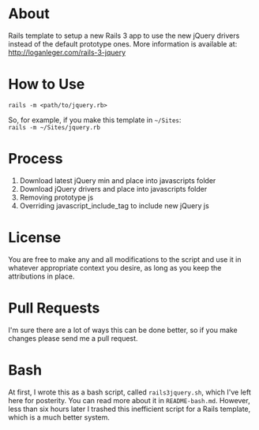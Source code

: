 About
=====
Rails template to setup a new Rails 3 app to use the new jQuery drivers instead of the default prototype ones.  More information is available at: http://loganleger.com/rails-3-jquery

How to Use
==========
`rails -m <path/to/jquery.rb>`

So, for example, if you make this template in `~/Sites`:<br>
`rails -m ~/Sites/jquery.rb`

Process
=======
1.  Download latest jQuery min and place into javascripts folder
2.  Download jQuery drivers and place into javascripts folder
3.  Removing prototype js
4.  Overriding javascript_include_tag to include new jQuery js

License
=======
You are free to make any and all modifications to the script and use it in whatever appropriate context you desire, as long as you keep the attributions in place.

Pull Requests
=============
I'm sure there are a lot of ways this can be done better, so if you make changes please send me a pull request.

Bash
====
At first, I wrote this as a bash script, called `rails3jquery.sh`, which I've left here for posterity. You can read more about it in `README-bash.md`. However, less than six hours later I trashed this inefficient script for a Rails template, which is a much better system.